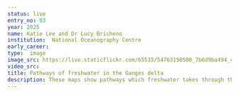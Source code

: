 ```yaml
---
status: live
entry_no: 03
year: 2025
name: Katie Lee and Dr Lucy Bricheno
institution:  National Oceanography Centre
early_career: 
type:  image 
image_src: https://live.staticflickr.com/65535/54763150508_7b6d9ba494_c.jpg
video_src: 
title: Pathways of freshwater in the Ganges delta
description: These maps show pathways which freshwater takes through the Ganges-Brahmaputra-Meghna delta in Bangladesh and India. A lagrangian particle tracking approach was used to trak waters released in the red area at the far north of the domain, then allowed to travel freely down the network of river channels.<br><br> The top row is from the 'wet season' in Septmber, and the bottom row is for the 'dry sesason' in March. The fast flows in the wet season are seen to wash partcles rapidly down the delta, forming a freshwater plume offshore. In the dry season, slower flows mean the particles do not travel so far.<br><br> The numerical models generation the underlying current velocity data were generated by a configuration of FVCOM run on ARCHER2. 
---
```

